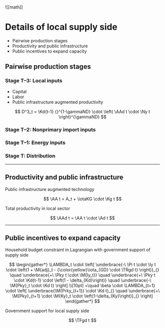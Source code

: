 ![[math]]

# Details of local supply side

* Pairwise production stages
* Productivity and public infrastructure
* Public incentives to expand capacity

## Pairwise production stages

### Stage T–3: Local inputs

* Capital
* Labor
* Public infrastructure augmented productivity

$$
D^3_t = \Kd{t-1} {}^{1-\gammaND} \cdot \left( \AAd t \cdot \Ny t \right)^{\gammaND}
$$

### Stage T–2: Nonprimary import inputs

### Stage T–1: Energy inputs

### Stage T: Distribution

---

## Productivity and public infrastructure

Public infrastructure augmented technology

$$
\AA t = A_t + \iotaKG \cdot \Kg t 
$$

Total productivity in local sector

$$
\AAd t = \AA t \cdot \Ad t
$$

---

## Public incentives to expand capacity

Household budget constraint in Lagrangian with government support of supply side


$$
\begin{gather*}
\LAMBDA_t \cdot \left[
\underbrace{-\ \Pi t \cdot \Iy t \cdot \left(1 + \M{adj}_t - {\color{yellow}\iota_{GD} \cdot \TRgd t} \right)}_{}
\quad \underbrace{+\ \Pky t \cdot \M{Iy_t}}
\quad \underbrace{+\ \Pky t \cdot \Kd{t-1} \cdot \left(1 - \delta_{Kd}\right)}
\quad \underbrace{-\ \M{Pky}_t \cdot \Kd t}
\right]
\\[10pt]
+\quad \beta \cdot \LAMBDA_{t+1} \cdot \left[
\underbrace{\M{Prky_{t+1}} \cdot \Kd t}_{}
\quad \underbrace{+\ \M{Pky}_{t+1} \cdot \M{Ky}_t \cdot \left(1-\delta_{Ky}\right)}_{}
\right]
\end{gather*} 
$$

Government support for local supply side

$$
\TFgd t
$$

